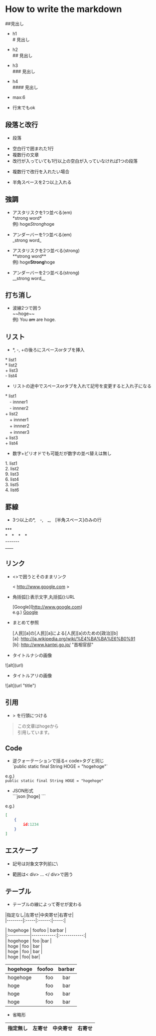 # How to write the markdown

##見出し

* h1  
	\# 見出し
* h2  
	\## 見出し
* h3  
	\### 見出し
* h4  
	\#### 見出し

* max:6
* 行末でもok

## 段落と改行

* 段落
 - 空白行で囲まれた1行
 - 複数行の文章
 - 改行が入っていても1行以上の空白が入っていなければ1つの段落

* 複数行で改行を入れたい場合
 - 半角スペースを2つ以上入れる

## 強調

* アスタリスクを1つ並べる(em)  
 \*strong word\*  
 例) hoge*Strong*hoge

* アンダーバーを1つ並べる(em)  
 \_strong word\_

* アスタリスクを2つ並べる(strong)  
 \*\*strong word\*\*  
 例) hoge**Strong**hoge

* アンダーバーを2つ並べる(strong)  
 \_\_strong word\_\_

## 打ち消し

* 波線2つで囲う  
 \~~hoge~~  
 例) You ~~am~~ are hoge.

## リスト

* \*, \-, \+の後ろにスペースorタブを挿入  

 \* list1  
 \* list2  
 \+ list3  
 \- list4  
* リストの途中でスペースorタブを入れて記号を変更すると入れ子になる  

 \* list1  
 　\- innner1  
 　\- innner2  
 \+ list2  
 　\+ innner1  
 　\+ innner2  
 　\+ innner3  
 \+ list3  
 \+ list4  

* 数字+ピリオドでも可能だが数字の並べ替えは無し

 1\. list1  
 2\. list2  
 9\. list3  
 6\. list4  
 3\. list5  
 4\. list6  

## 罫線

* 3つ以上の*,　-,　_,　[半角スペース]のみの行

 \*\*\*    
 \*　\*　\*　\*  
 \-------  
 \_\_\_\_  

## リンク

* <\>で囲うとそのままリンク  
	
  < http://www.google.com \>

* 角括弧[]:表示文字,丸括弧():URL  

  \[Google](http://www.google.com)  
  e.g.) [Google](http://www.google.com)

* まとめて参照  

	\[人民][a]の[人民][a]による[人民][a]のための[政治][b]  
	\[a]: http://ja.wikipedia.org/wiki/%E4%BA%BA%E6%B0%91  
	\[b]: http://www.kantei.go.jp/ "首相官邸"

* タイトルナシの画像  

 !\[alt](url)

* タイトルアリの画像  

 !\[alt](url "title")

## 引用

* \> を行頭につける
 > この文章はhogeから  
 > 引用しています。

## Code

* 逆クォーテーションで括る< code>タグと同じ  
 \`public static final String HOGE = "hogehoge"\`  

 e.g.)  
 `public static final String HOGE = "hogehoge"`

* JSON形式  
\```json [hoge] \```

 e.g.)  

```json
[
	{
		id:1234  
	}
]
```


## エスケープ

* 記号は対象文字列前に\  

* 範囲は< div> ... </ div>で囲う

## テーブル

* テーブルの線によって寄せが変わる  

 \|指定なし|左寄せ|中央寄せ|右寄せ|  
 \|--------|:-----|:------:|-----:|  

 \|  hogehoge  |   foofoo    |    barbar    |  
 \|:-----------|------------:|:------------:|  
 \| hogehoge   | foo         |bar           |  
 \| hoge       |      foo    |    bar       |  
 \| hoge       |  foo        |          bar |  
 \|      hoge  |          foo|           bar|  


 |  hogehoge  |   foofoo    |    barbar    |
 |:-----------|------------:|:------------:|
 | hogehoge   | foo         |bar           |
 | hoge       |      foo    |    bar       |
 | hoge       |  foo        |          bar |
 |      hoge  |          foo|           bar|

* 省略形
 
 指定無し|左寄せ|中央寄せ|右寄せ  
 -|:-|:-:|-:

